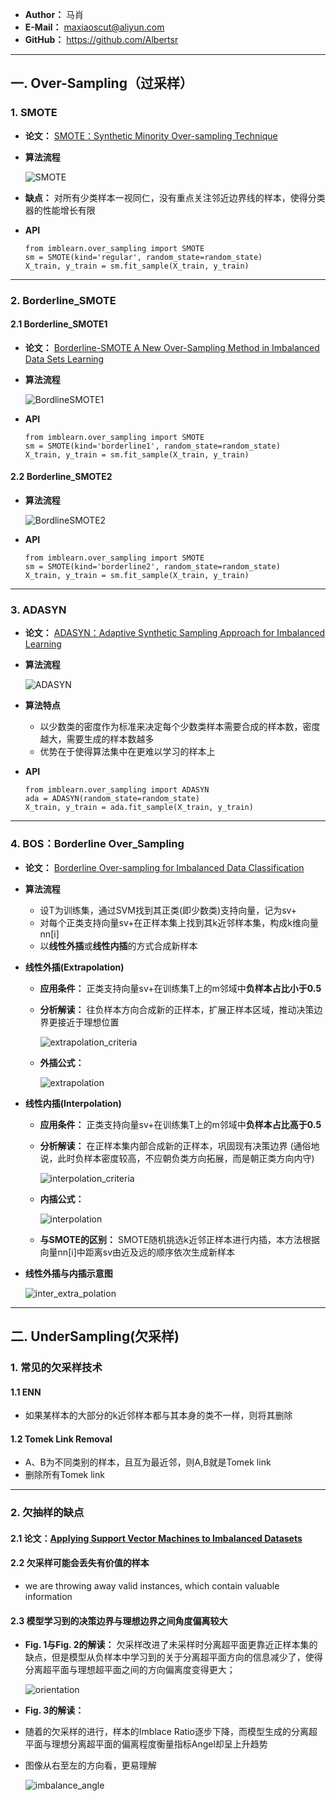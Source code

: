 - **Author：** 马肖
- **E-Mail：** maxiaoscut@aliyun.com
- **GitHub：**  https://github.com/Albertsr
---

## 一. Over-Sampling（过采样）
### 1. SMOTE
- **论文：** [SMOTE：Synthetic Minority Over-sampling Technique](https://github.com/Albertsr/Class-Imbalance/blob/master/2.%20Sampling/Papers/SMOTE%EF%BC%9ASynthetic%20Minority%20Over-sampling%20Technique.pdf)
- **算法流程**

  ![SMOTE](https://github.com/Albertsr/Class-Imbalance/blob/master/2.%20Sampling/Pics/SMOTE.jpg)

- **缺点：** 对所有少类样本一视同仁，没有重点关注邻近边界线的样本，使得分类器的性能增长有限

- **API**
  ```
  from imblearn.over_sampling import SMOTE
  sm = SMOTE(kind='regular', random_state=random_state)
  X_train, y_train = sm.fit_sample(X_train, y_train)
  ```
--- 

### 2. Borderline_SMOTE
#### 2.1 Borderline_SMOTE1
- **论文：** [Borderline-SMOTE A New Over-Sampling Method in Imbalanced Data Sets Learning](https://github.com/Albertsr/Class-Imbalance/blob/master/2.%20Sampling/Papers/Borderline-SMOTE%20A%20New%20Over-Sampling%20Method%20in%20Imbalanced%20Data%20Sets%20Learning.pdf)

- **算法流程**

   ![BordlineSMOTE1](https://github.com/Albertsr/Class-Imbalance/blob/master/2.%20Sampling/Pics/Bordline_SMOTE1.jpg)
    
- **API**
  ```
  from imblearn.over_sampling import SMOTE
  sm = SMOTE(kind='borderline1', random_state=random_state)
  X_train, y_train = sm.fit_sample(X_train, y_train)
  ```
  
#### 2.2 Borderline_SMOTE2
- **算法流程**
  
  ![BordlineSMOTE2](https://github.com/Albertsr/Class-Imbalance/blob/master/2.%20Sampling/Pics/Bordline_SMOTE2.jpg)

- **API**
  ```
  from imblearn.over_sampling import SMOTE
  sm = SMOTE(kind='borderline2', random_state=random_state)
  X_train, y_train = sm.fit_sample(X_train, y_train)
  ```
---

### 3. ADASYN
- **论文：** [ADASYN：Adaptive Synthetic Sampling Approach for Imbalanced Learning](https://github.com/Albertsr/Class-Imbalance/blob/master/2.%20Sampling/Papers/ADASYN%EF%BC%9AAdaptive%20Synthetic%20Sampling%20Approach%20for%20Imbalanced%20Learning.pdf)

- **算法流程**

    ![ADASYN](https://github.com/Albertsr/Class-Imbalance/blob/master/2.%20Sampling/Pics/ADASYN.jpg)

- **算法特点**
  - 以少数类的密度作为标准来决定每个少数类样本需要合成的样本数，密度越大，需要生成的样本数越多
  - 优势在于使得算法集中在更难以学习的样本上

- **API**
  ```
  from imblearn.over_sampling import ADASYN
  ada = ADASYN(random_state=random_state)
  X_train, y_train = ada.fit_sample(X_train, y_train)
  ```
---

### 4. BOS：Borderline Over_Sampling
- **论文：** [Borderline Over-sampling for Imbalanced Data Classification](https://github.com/Albertsr/Class-Imbalance/blob/master/2.%20Sampling/Papers/Borderline%20Over-sampling%20for%20Imbalanced%20Data%20Classification.pdf)

- **算法流程**
  - 设T为训练集，通过SVM找到其正类(即少数类)支持向量，记为sv+
  - 对每个正类支持向量sv+在正样本集上找到其k近邻样本集，构成k维向量nn[i]
  - 以**线性外插**或**线性内插**的方式合成新样本

- **线性外插(Extrapolation)**
  - **应用条件：** 正类支持向量sv+在训练集T上的m邻域中**负样本占比小于0.5**
  - **分析解读：** 往负样本方向合成新的正样本，扩展正样本区域，推动决策边界更接近于理想位置
     
     ![extrapolation_criteria](https://github.com/Albertsr/Class-Imbalance/blob/master/2.%20Sampling/Pics/extrapolation_criteria.jpg)
      
  - **外插公式：** 
  
    ![extrapolation](https://github.com/Albertsr/Class-Imbalance/blob/master/2.%20Sampling/Pics/extrapolation.jpg)
    
- **线性内插(Interpolation)**
  - **应用条件：** 正类支持向量sv+在训练集T上的m邻域中**负样本占比高于0.5**
  - **分析解读：** 在正样本集内部合成新的正样本，巩固现有决策边界 (通俗地说，此时负样本密度较高，不应朝负类方向拓展，而是朝正类方向内守)
     
     ![interpolation_criteria](https://github.com/Albertsr/Class-Imbalance/blob/master/2.%20Sampling/Pics/interpolation_criteria.jpg)
  
  - **内插公式：**
  
      ![interpolation](https://github.com/Albertsr/Class-Imbalance/blob/master/2.%20Sampling/Pics/interpolation.jpg)
      
  - **与SMOTE的区别：** SMOTE随机挑选k近邻正样本进行内插，本方法根据向量nn[i]中距离sv由近及远的顺序依次生成新样本

- **线性外插与内插示意图**
    
    ![inter_extra_polation](https://github.com/Albertsr/Class-Imbalance/blob/master/2.%20Sampling/Pics/inter_extra_polation.jpg)
  
---

## 二. UnderSampling(欠采样)
### 1. 常见的欠采样技术
#### 1.1 ENN
- 如果某样本的大部分的k近邻样本都与其本身的类不一样，则将其删除

#### 1.2 Tomek Link Removal
- A、B为不同类别的样本，且互为最近邻，则A,B就是Tomek link
- 删除所有Tomek link
---

### 2. 欠抽样的缺点
#### 2.1 论文：[Applying Support Vector Machines to Imbalanced Datasets](https://github.com/Albertsr/Class-Imbalance/blob/master/2.%20Sampling/Papers/Applying%20Support%20Vector%20Machines%20to%20Imbalanced%20Datasets.pdf)

#### 2.2 欠采样可能会丢失有价值的样本
- we are throwing away valid instances, which contain valuable information

#### 2.3 模型学习到的决策边界与理想边界之间角度偏离较大
- **Fig. 1与Fig. 2的解读：**  欠采样改进了未采样时分离超平面更靠近正样本集的缺点，但是模型从负样本中学习到的关于分离超平面方向的信息减少了，使得分离超平面与理想超平面之间的方向偏离度变得更大；

  ![orientation](https://github.com/Albertsr/Class-Imbalance/blob/master/2.%20Sampling/Pics/orientation_%20hyperplane.jpg)

- **Fig. 3的解读：** 
- 随着的欠采样的进行，样本的Imblace Ratio逐步下降，而模型生成的分离超平面与理想分离超平面的偏离程度衡量指标Angel却呈上升趋势
- 图像从右至左的方向看，更易理解
 
  ![imbalance_angle](https://github.com/Albertsr/Class-Imbalance/blob/master/2.%20Sampling/Pics/imbalance%20ratio%26angle.jpg)

